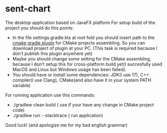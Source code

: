 # sent-chart
The desktop application based on JavaFX platform
For setup build of the project you should do this points:
- In the file settings.gradle.kts at root fold you should insert path to the [cmake gradle plugin](https://github.com/GloRRian55/cmake-gradle-plugin) for CMake projects assembling. So you can download project of plugin at your PC. (This task is required because I don't publish this plugin anywhere yet)
- Maybe you should change some setting for the CMake assembling, because I don't setup this for cross-platform build yet(I succesfully used MacOS and Linux but Windows usage has been failed).
- You should have or install some dependencies: JDK(I use 17), C++ compiler(I use Clang), CMake(and also have it in your system PATH variable)

For running application use this commands:
- ./gradlew clean build ( use if your have any change in CMake project code)
- ./gradlew run --stacktrace ( run application)

Good luck! (and apologize me for my bad english grammar)
